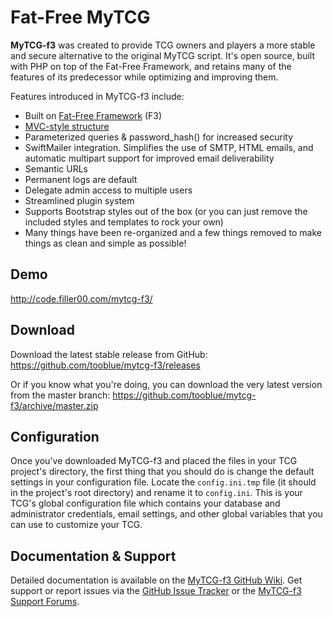 # Fat-Free MyTCG
**MyTCG-f3** was created to provide TCG owners and players a more stable and secure alternative to the original MyTCG script. It's open source, built with PHP on top of the Fat-Free Framework, and retains many of the features of its predecessor while optimizing and improving them.

Features introduced in MyTCG-f3 include:

* Built on [Fat-Free Framework](http://fatfreeframework.com/home) (F3)
* [MVC-style structure](http://en.wikipedia.org/wiki/Model%E2%80%93view%E2%80%93controller)
* Parameterized queries & password_hash() for increased security
* SwiftMailer integration. Simplifies the use of SMTP, HTML emails, and automatic multipart support for improved email deliverability
* Semantic URLs
* Permanent logs are default
* Delegate admin access to multiple users
* Streamlined plugin system
* Supports Bootstrap styles out of the box (or you can just remove the included styles and templates to rock your own)
* Many things have been re-organized and a few things removed to make things as clean and simple as possible!

## Demo
http://code.filler00.com/mytcg-f3/

## Download
Download the latest stable release from GitHub: https://github.com/tooblue/mytcg-f3/releases

Or if you know what you're doing, you can download the very latest version from the master branch: https://github.com/tooblue/mytcg-f3/archive/master.zip

## Configuration
Once you've downloaded MyTCG-f3 and placed the files in your TCG project's directory, the first thing that you should do is change the default settings in your configuration file. Locate the `config.ini.tmp` file (it should in the project's root directory) and rename it to `config.ini`. This is your TCG's global configuration file which contains your database and administrator credentials, email settings, and other global variables that you can use to customize your TCG.

## Documentation & Support
Detailed documentation is available on the [MyTCG-f3 GitHub Wiki](https://github.com/tooblue/mytcg-f3/wiki). Get support or report issues via the [GitHub Issue Tracker](https://github.com/tooblue/mytcg-f3/issues) or the [MyTCG-f3 Support Forums](https://forum.filler00.com/conversations/mytcg-f3).